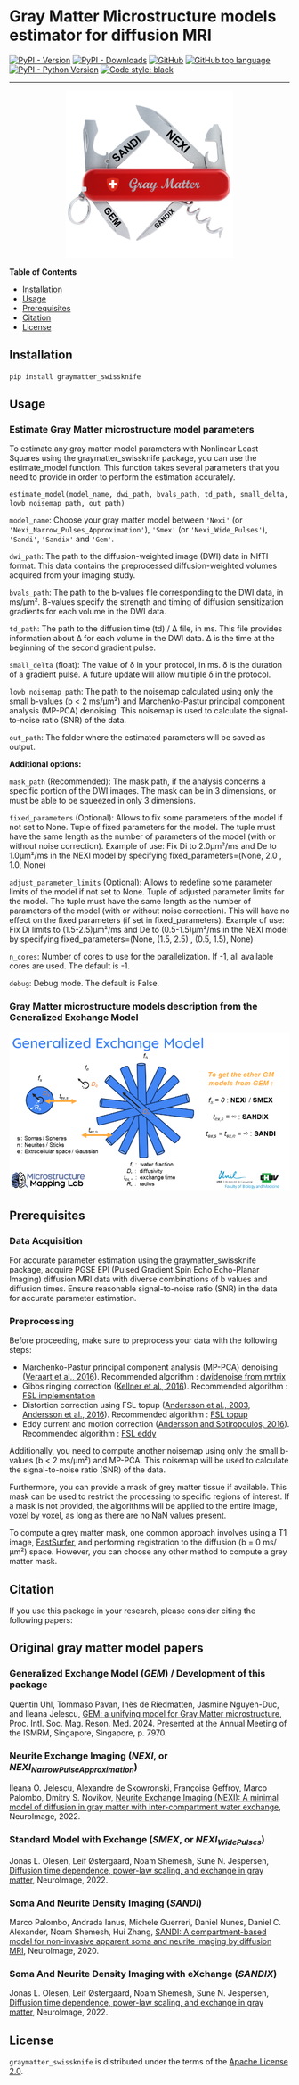 # Gray Matter Microstructure models estimator for diffusion MRI

[![PyPI - Version](https://img.shields.io/pypi/v/graymatter_swissknife.svg)](https://pypi.org/project/graymatter_swissknife)
[![PyPI - Downloads](https://img.shields.io/pypi/dm/graymatter_swissknife)](#)
[![GitHub](https://img.shields.io/github/license/QuentinUhl/graymatter_swissknife)](#)
[![GitHub top language](https://img.shields.io/github/languages/top/QuentinUhl/graymatter_swissknife?color=lightgray)](#)
[![PyPI - Python Version](https://img.shields.io/pypi/pyversions/graymatter_swissknife.svg)](https://pypi.org/project/graymatter_swissknife)
[![Code style: black](https://img.shields.io/badge/code%20style-black-000000.svg)](https://github.com/psf/black)

-----

<div align="center">
<img src="images/gm_swissknife_square_low_res.png" alt="GM SK logo" width="300" role="img">
</div>


**Table of Contents**

- [Installation](#installation)
- [Usage](#usage)
- [Prerequisites](#prerequisites)
- [Citation](#citation)
- [License](#license)


## Installation

```console
pip install graymatter_swissknife
```

## Usage

### Estimate Gray Matter microstructure model parameters

To estimate any gray matter model parameters with Nonlinear Least Squares using the graymatter_swissknife package, you can use the estimate_model function. This function takes several parameters that you need to provide in order to perform the estimation accurately.

```
estimate_model(model_name, dwi_path, bvals_path, td_path, small_delta, lowb_noisemap_path, out_path)
```

`model_name`: Choose your gray matter model between `'Nexi'` (or `'Nexi_Narrow_Pulses_Approximation'`), `'Smex'` (or `'Nexi_Wide_Pulses'`), `'Sandi'`, `'Sandix'` and `'Gem'`.

`dwi_path`: The path to the diffusion-weighted image (DWI) data in NIfTI format. This data contains the preprocessed diffusion-weighted volumes acquired from your imaging study.

`bvals_path`: The path to the b-values file corresponding to the DWI data, in ms/µm². B-values specify the strength and timing of diffusion sensitization gradients for each volume in the DWI data.

`td_path`: The path to the diffusion time (td) / Δ file, in ms. This file provides information about Δ for each volume in the DWI data. Δ is the time at the beginning of the second gradient pulse. 

`small_delta` (float): The value of δ in your protocol, in ms. δ is the duration of a gradient pulse. A future update will allow multiple δ in the protocol.

`lowb_noisemap_path`: The path to the noisemap calculated using only the small b-values (b < 2 ms/µm²) and Marchenko-Pastur principal component analysis (MP-PCA) denoising. This noisemap is used to calculate the signal-to-noise ratio (SNR) of the data.

`out_path`: The folder where the estimated parameters will be saved as output.

**Additional options:**

`mask_path` (Recommended): The mask path, if the analysis concerns a specific portion of the DWI images. The mask can be in 3 dimensions, or must be able to be squeezed in only 3 dimensions.

`fixed_parameters` (Optional): Allows to fix some parameters of the model if not set to None. Tuple of fixed parameters for the model. The tuple must have the same length as the number of parameters of the model (with or without noise correction). Example of use: Fix Di to 2.0µm²/ms and De to 1.0µm²/ms in the NEXI model by specifying fixed_parameters=(None, 2.0 , 1.0, None)

`adjust_parameter_limits` (Optional): Allows to redefine some parameter limits of the model if not set to None. Tuple of adjusted parameter limits for the model. The tuple must have the same length as the number of parameters of the model (with or without noise correction). This will have no effect on the fixed parameters (if set in fixed_parameters). Example of use: Fix Di limits to (1.5-2.5)µm²/ms and De to (0.5-1.5)µm²/ms in the NEXI model by specifying fixed_parameters=(None, (1.5, 2.5) , (0.5, 1.5), None)

`n_cores`: Number of cores to use for the parallelization. If -1, all available cores are used. The default is -1.

`debug`: Debug mode. The default is False.

### Gray Matter microstructure models description from the Generalized Exchange Model

![](images/GM_models_from_GEM.png)

## Prerequisites

### Data Acquisition

For accurate parameter estimation using the graymatter_swissknife package, acquire PGSE EPI (Pulsed Gradient Spin Echo Echo-Planar Imaging) diffusion MRI data with diverse combinations of b values and diffusion times. Ensure reasonable signal-to-noise ratio (SNR) in the data for accurate parameter estimation.

### Preprocessing

Before proceeding, make sure to preprocess your data with the following steps:
- Marchenko-Pastur principal component analysis (MP-PCA) denoising ([Veraart et al., 2016](https://doi.org/10.1016/j.neuroimage.2016.08.016)). Recommended algorithm : [dwidenoise from mrtrix](https://mrtrix.readthedocs.io/en/dev/reference/commands/dwidenoise.html)
- Gibbs ringing correction ([Kellner et al., 2016](https://doi.org/10.1002/mrm.26054)). Recommended algorithm : [FSL implementation](https://bitbucket.org/reisert/unring/src/master/)
- Distortion correction using FSL topup ([Andersson et al., 2003](https://doi.org/10.1002/mrm.10335), [Andersson et al., 2016](https://doi.org/10.1016/j.neuroimage.2015.10.019)). Recommended algorithm : [FSL topup](https://fsl.fmrib.ox.ac.uk/fsl/fslwiki/topup)
- Eddy current and motion correction ([Andersson and Sotiropoulos, 2016](https://doi.org/10.1016/j.neuroimage.2015.12.037)). Recommended algorithm : [FSL eddy](https://fsl.fmrib.ox.ac.uk/fsl/fslwiki/eddy)

Additionally, you need to compute another noisemap using only the small b-values (b < 2 ms/µm²) and MP-PCA. This noisemap will be used to calculate the signal-to-noise ratio (SNR) of the data.

Furthermore, you can provide a mask of grey matter tissue if available. This mask can be used to restrict the processing to specific regions of interest. If a mask is not provided, the algorithms will be applied to the entire image, voxel by voxel, as long as there are no NaN values present.

To compute a grey matter mask, one common approach involves using a T1 image, [FastSurfer](https://deep-mi.org/research/fastsurfer/), and performing registration to the diffusion (b = 0 ms/µm²) space. However, you can choose any other method to compute a grey matter mask.

## Citation

If you use this package in your research, please consider citing the following papers:

## Original gray matter model papers

### Generalized Exchange Model ($GEM$) / Development of this package
Quentin Uhl, Tommaso Pavan, Inès de Riedmatten, Jasmine Nguyen-Duc, and Ileana Jelescu, [GEM: a unifying model for Gray Matter microstructure](https://www.ismrm.org/24m/), Proc. Intl. Soc. Mag. Reson. Med. 2024. 
Presented at the Annual Meeting of the ISMRM, Singapore, Singapore, p. 7970.

### Neurite Exchange Imaging ($NEXI$, or $NEXI_{Narrow Pulse Approximation}$)
Ileana O. Jelescu, Alexandre de Skowronski, Françoise Geffroy, Marco Palombo, Dmitry S. Novikov, [Neurite Exchange Imaging (NEXI): A minimal model of diffusion in gray matter with inter-compartment water exchange](https://www.sciencedirect.com/science/article/pii/S1053811922003986), NeuroImage, 2022.

### Standard Model with Exchange ($SMEX$, or $NEXI_{Wide Pulses}$)
Jonas L. Olesen, Leif Østergaard, Noam Shemesh, Sune N. Jespersen, [Diffusion time dependence, power-law scaling, and exchange in gray matter](https://doi.org/10.1016/j.neuroimage.2022.118976), NeuroImage, 2022.

###  Soma And Neurite Density Imaging ($SANDI$)
Marco Palombo, Andrada Ianus, Michele Guerreri, Daniel Nunes, Daniel C. Alexander, Noam Shemesh, Hui Zhang, [SANDI: A compartment-based model for non-invasive apparent soma and neurite imaging by diffusion MRI](https://doi.org/10.1016/j.neuroimage.2020.116835), NeuroImage, 2020.

###  Soma And Neurite Density Imaging with eXchange ($SANDIX$)
Jonas L. Olesen, Leif Østergaard, Noam Shemesh, Sune N. Jespersen, [Diffusion time dependence, power-law scaling, and exchange in gray matter](https://doi.org/10.1016/j.neuroimage.2022.118976), NeuroImage, 2022.

## License

`graymatter_swissknife` is distributed under the terms of the [Apache License 2.0](https://spdx.org/licenses/Apache-2.0.html).
